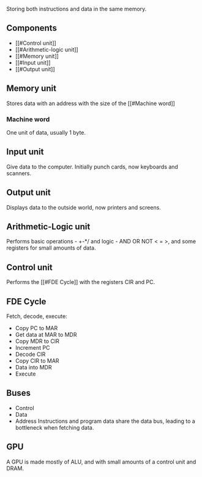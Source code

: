 Storing both instructions and data in the same memory.
## Components
- [[#Control unit]]
- [[#Arithmetic-logic unit]]
- [[#Memory unit]]
- [[#Input unit]]
- [[#Output unit]]
## Memory unit
Stores data with an address with the size of the [[#Machine word]]
### Machine word
One unit of data, usually 1 byte.
## Input unit
Give data to the computer. Initially punch cards, now keyboards and scanners.
## Output unit
Displays data to the outside world, now printers and screens.
## Arithmetic-Logic unit
Performs basic operations - +-\*\/ and logic - AND OR NOT < = >, and some registers for small amounts of data.
## Control unit
Performs the [[#FDE Cycle]] with the registers CIR and PC.
## FDE Cycle
Fetch, decode, execute:
- Copy PC to MAR
- Get data at MAR to MDR
- Copy MDR to CIR
- Increment PC
- Decode CIR
- Copy CIR to MAR
- Data into MDR
- Execute
## Buses
- Control
- Data
- Address
Instructions and program data share the data bus, leading to a bottleneck when fetching data.
## GPU
A GPU is made mostly of ALU, and with small amounts of a control unit and DRAM.